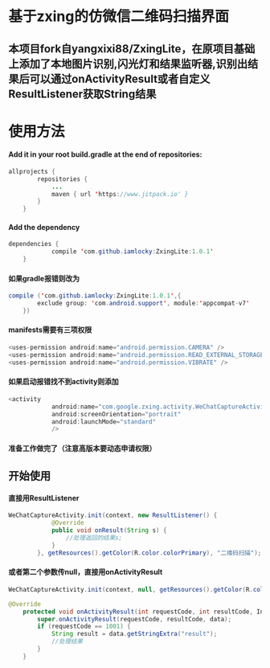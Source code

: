 # 基于zxing的仿微信二维码扫描界面
## 本项目fork自yangxixi88/ZxingLite，在原项目基础上添加了本地图片识别,闪光灯和结果监听器,识别出结果后可以通过onActivityResult或者自定义ResultListener获取String结果
# 使用方法
#### Add it in your root build.gradle at the end of repositories:
```java
allprojects {
		repositories {
			...
			maven { url 'https://www.jitpack.io' }
		}
	}
```
#### Add the dependency
```java
dependencies {
	        compile 'com.github.iamlocky:ZxingLite:1.0.1'
	}
```
#### 如果gradle报错则改为
```java
compile ('com.github.iamlocky:ZxingLite:1.0.1',{
        exclude group: 'com.android.support', module:'appcompat-v7'
    })
```
#### manifests需要有三项权限
```java
<uses-permission android:name="android.permission.CAMERA" />
<uses-permission android:name="android.permission.READ_EXTERNAL_STORAGE" />
<uses-permission android:name="android.permission.VIBRATE" />
```
#### 如果启动报错找不到activity则添加
```java
<activity
            android:name="com.google.zxing.activity.WeChatCaptureActivity"
            android:screenOrientation="portrait"
            android:launchMode="standard"
            />
```
#### 准备工作做完了（注意高版本要动态申请权限）
## 开始使用
#### 直接用ResultListener
```java
WeChatCaptureActivity.init(context, new ResultListener() {
            @Override
            public void onResult(String s) {
                //处理返回的结果s;
            }
        }, getResources().getColor(R.color.colorPrimary), "二维码扫描");
```
#### 或者第二个参数传null，直接用onActivityResult
```java
WeChatCaptureActivity.init(context, null, getResources().getColor(R.color.colorPrimary), "二维码扫描2");
```
```java
@Override
    protected void onActivityResult(int requestCode, int resultCode, Intent data) {
        super.onActivityResult(requestCode, resultCode, data);
        if (requestCode == 1001) {
			String result = data.getStringExtra("result");
			//处理结果
        }
    }
```

